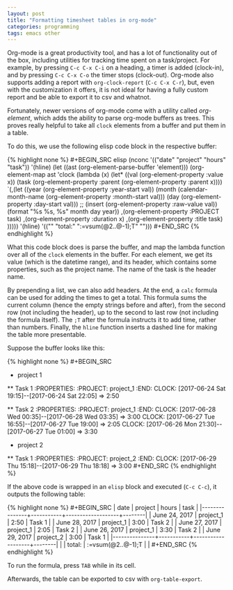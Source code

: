 ```yaml
---
layout: post
title: "Formatting timesheet tables in org-mode"
categories: programming
tags: emacs other
---
```


Org-mode is a great productivity tool, and has a lot of functionality out of
the box, including utilities for tracking time spent on a task/project. For
example, by pressing `C-c C-x C-i` on a heading, a timer is added (clock-in),
and by pressing `C-c C-x C-o` the timer stops (clock-out). Org-mode also
supports adding a report with `org-clock-report` (`C-c C-x C-r`), but, even
with the customization it offers, it is not ideal for having a fully custom
report and be able to export it to csv and whatnot.

Fortunately, newer versions of org-mode come with a utility called
*org-element*, which adds the ability to parse org-mode buffers as trees. This
proves really helpful to take all `clock` elements from a buffer and put them
in a table.

To do this, we use the following elisp code block in the respective buffer:

{% highlight none %}
#+BEGIN_SRC elisp
  (nconc
   '(("date" "project" "hours" "task"))
   '(hline)
   (let ((ast (org-element-parse-buffer 'element)))
     (org-element-map ast 'clock
       (lambda (x)
         (let* ((val (org-element-property :value x))
                (task (org-element-property :parent (org-element-property :parent x))))
           `(,(let ((year (org-element-property :year-start val))
                    (month (calendar-month-name
                            (org-element-property :month-start val)))
                    (day (org-element-property :day-start val)))
                ;; (insert (org-element-property :raw-value val))
                (format "%s %s, %s" month day year))
             ,(org-element-property :PROJECT task)
             ,(org-element-property :duration x)
             ,(org-element-property :title task)
             )))))
   '(hline)
   '(("" "total:" ":=vsum(@2..@-1);T" "")))
#+END_SRC
{% endhighlight %}

What this code block does is parse the buffer, and map the lambda function over all of the `clock` elements
in the buffer. For each element, we get its value (which is the datetime range), and its header, which contains
some properties, such as the project name. The name of the task is the header name.

By prepending a list, we can also add headers. At the end, a `calc` formula can be used for adding the times
to get a total. This formula sums the current column (hence the empty strings before and after), from the
second row (not including the header), up to the second to last row (not including the formula itself). The
`;T` after the formula instructs it to add time, rather than numbers. Finally, the `hline` function inserts
a dashed line for making the table more presentable.

Suppose the buffer looks like this:

{% highlight none %}
#+BEGIN_SRC 
  * project 1

  ** Task 1
    :PROPERTIES:
    :PROJECT:  project_1
    :END:
    CLOCK: [2017-06-24 Sat 19:15]--[2017-06-24 Sat 22:05] =>  2:50


  ** Task 2
    :PROPERTIES:
    :PROJECT:  project_1
    :END:
    CLOCK: [2017-06-28 Wed 00:35]--[2017-06-28 Wed 03:35] =>  3:00
    CLOCK: [2017-06-27 Tue 16:55]--[2017-06-27 Tue 19:00] =>  2:05
    CLOCK: [2017-06-26 Mon 21:30]--[2017-06-27 Tue 01:00] =>  3:30

  * project 2

  ** Task 1
    :PROPERTIES:
    :PROJECT:  project_2
    :END:
    CLOCK: [2017-06-29 Thu 15:18]--[2017-06-29 Thu 18:18] =>  3:00
#+END_SRC
{% endhighlight %}

If the above code is wrapped in an `elisp` block and executed (`C-c C-c`), it outputs the
following table:

{% highlight none %}
#+BEGIN_SRC 
  | date          | project   |             hours | task   |
  |---------------+-----------+-------------------+--------|
  | June 24, 2017 | project_1 |              2:50 | Task 1 |
  | June 28, 2017 | project_1 |              3:00 | Task 2 |
  | June 27, 2017 | project_1 |              2:05 | Task 2 |
  | June 26, 2017 | project_1 |              3:30 | Task 2 |
  | June 29, 2017 | project_2 |              3:00 | Task 1 |
  |---------------+-----------+-------------------+--------|
  |               | total:    | :=vsum(@2..@-1);T |        |
#+END_SRC
{% endhighlight %}

To run the formula, press `TAB` while in its cell.

Afterwards, the table can be exported to csv with `org-table-export`.
